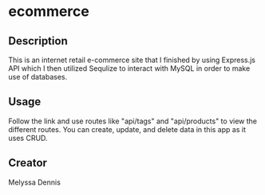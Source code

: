 # ecommerce

## Description

This is an internet retail e-commerce site that I finished by using Express.js API which I then utilized Sequlize to interact with MySQL in order to make use of databases.

## Usage

Follow the link and use routes like "api/tags" and "api/products" to view the different routes. You can create, update, and delete data in this app as it uses CRUD.

## Creator
Melyssa Dennis
